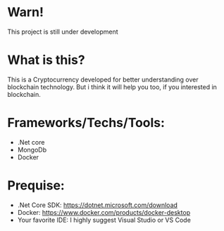 # Warn!
This project is still under development

# What is this?
This is a Cryptocurrency developed for better understanding over blockchain technology.
But i think it will help you too, if you interested in blockchain.

# Frameworks/Techs/Tools:
 - .Net core
 - MongoDb
 - Docker
 
# Prequise:
- .Net Core SDK: https://dotnet.microsoft.com/download
- Docker: https://www.docker.com/products/docker-desktop
- Your favorite IDE: I highly suggest Visual Studio or VS Code
